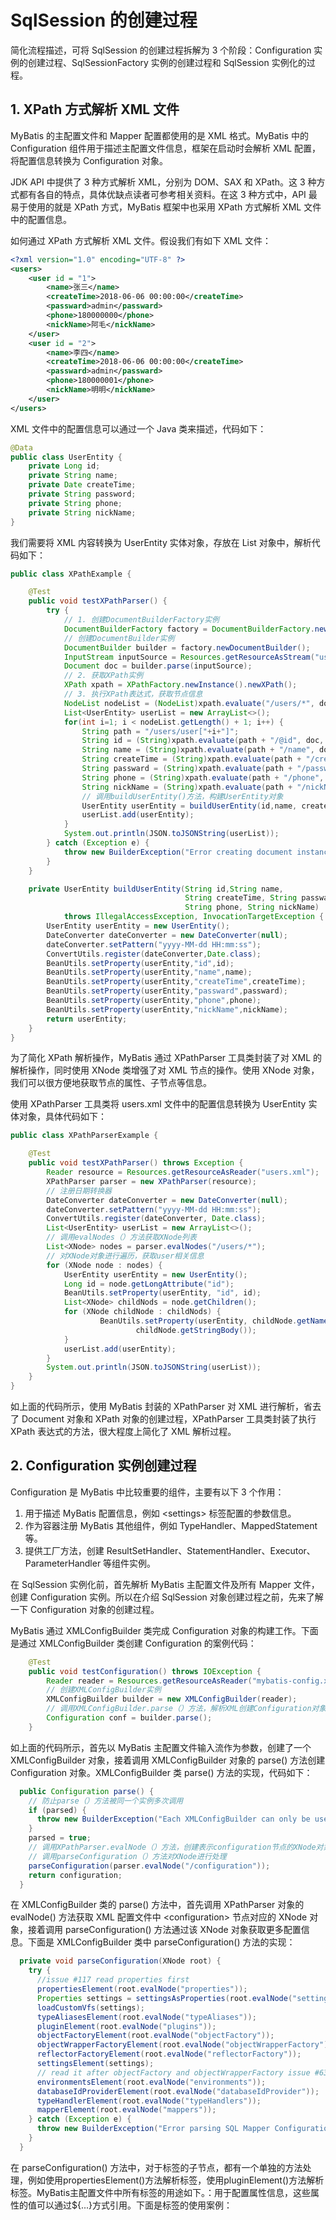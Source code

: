 # SqlSession 的创建过程

简化流程描述，可将 SqlSession 的创建过程拆解为 3 个阶段：Configuration 实例的创建过程、SqlSessionFactory 实例的创建过程和 SqlSession 实例化的过程。

## 1. XPath 方式解析 XML 文件

MyBatis 的主配置文件和 Mapper 配置都使用的是 XML 格式。MyBatis 中的 Configuration 组件用于描述主配置文件信息，框架在启动时会解析 XML 配置，将配置信息转换为 Configuration 对象。

JDK API 中提供了 3 种方式解析 XML，分别为 DOM、SAX 和 XPath。这 3 种方式都有各自的特点，具体优缺点读者可参考相关资料。在这 3 种方式中，API 最易于使用的就是 XPath 方式，MyBatis 框架中也采用 XPath 方式解析 XML 文件中的配置信息。

如何通过 XPath 方式解析 XML 文件。假设我们有如下 XML 文件：

```xml
<?xml version="1.0" encoding="UTF-8" ?>
<users>
    <user id = "1">
        <name>张三</name>
        <createTime>2018-06-06 00:00:00</createTime>
        <passward>admin</passward>
        <phone>180000000</phone>
        <nickName>阿毛</nickName>
    </user>
    <user id = "2">
        <name>李四</name>
        <createTime>2018-06-06 00:00:00</createTime>
        <passward>admin</passward>
        <phone>180000001</phone>
        <nickName>明明</nickName>
    </user>
</users>

```

XML 文件中的配置信息可以通过一个 Java 类来描述，代码如下：

```java
@Data
public class UserEntity {
    private Long id;
    private String name;
    private Date createTime;
    private String password;
    private String phone;
    private String nickName;
}
```

我们需要将 XML 内容转换为 UserEntity 实体对象，存放在 List 对象中，解析代码如下：

```java
public class XPathExample {

    @Test
    public void testXPathParser() {
        try {
            // 1. 创建DocumentBuilderFactory实例
            DocumentBuilderFactory factory = DocumentBuilderFactory.newInstance();
            // 创建DocumentBuilder实例
            DocumentBuilder builder = factory.newDocumentBuilder();
            InputStream inputSource = Resources.getResourceAsStream("users.xml");
            Document doc = builder.parse(inputSource);
            // 2. 获取XPath实例
            XPath xpath = XPathFactory.newInstance().newXPath();
            // 3. 执行XPath表达式，获取节点信息
            NodeList nodeList = (NodeList)xpath.evaluate("/users/*", doc, XPathConstants.NODESET);
            List<UserEntity> userList = new ArrayList<>();
            for(int i=1; i < nodeList.getLength() + 1; i++) {
                String path = "/users/user["+i+"]";
                String id = (String)xpath.evaluate(path + "/@id", doc, XPathConstants.STRING);
                String name = (String)xpath.evaluate(path + "/name", doc, XPathConstants.STRING);
                String createTime = (String)xpath.evaluate(path + "/createTime", doc, XPathConstants.STRING);
                String passward = (String)xpath.evaluate(path + "/passward", doc, XPathConstants.STRING);
                String phone = (String)xpath.evaluate(path + "/phone", doc, XPathConstants.STRING);
                String nickName = (String)xpath.evaluate(path + "/nickName", doc, XPathConstants.STRING);
                // 调用buildUserEntity()方法，构建UserEntity对象
                UserEntity userEntity = buildUserEntity(id,name, createTime, passward, phone, nickName);
                userList.add(userEntity);
            }
            System.out.println(JSON.toJSONString(userList));
        } catch (Exception e) {
            throw new BuilderException("Error creating document instance.  Cause: " + e, e);
        }
    }

    private UserEntity buildUserEntity(String id,String name,
                                       String createTime, String passward,
                                       String phone, String nickName)
            throws IllegalAccessException, InvocationTargetException {
        UserEntity userEntity = new UserEntity();
        DateConverter dateConverter = new DateConverter(null);
        dateConverter.setPattern("yyyy-MM-dd HH:mm:ss");
        ConvertUtils.register(dateConverter,Date.class);
        BeanUtils.setProperty(userEntity,"id",id);
        BeanUtils.setProperty(userEntity,"name",name);
        BeanUtils.setProperty(userEntity,"createTime",createTime);
        BeanUtils.setProperty(userEntity,"passward",passward);
        BeanUtils.setProperty(userEntity,"phone",phone);
        BeanUtils.setProperty(userEntity,"nickName",nickName);
        return userEntity;
    }
}
```

为了简化 XPath 解析操作，MyBatis 通过 XPathParser 工具类封装了对 XML 的解析操作，同时使用 XNode 类增强了对 XML 节点的操作。使用 XNode 对象，我们可以很方便地获取节点的属性、子节点等信息。

使用 XPathParser 工具类将 users.xml 文件中的配置信息转换为 UserEntity 实体对象，具体代码如下：

```java
public class XPathParserExample {

    @Test
    public void testXPathParser() throws Exception {
        Reader resource = Resources.getResourceAsReader("users.xml");
        XPathParser parser = new XPathParser(resource);
        // 注册日期转换器
        DateConverter dateConverter = new DateConverter(null);
        dateConverter.setPattern("yyyy-MM-dd HH:mm:ss");
        ConvertUtils.register(dateConverter, Date.class);
        List<UserEntity> userList = new ArrayList<>();
        // 调用evalNodes（）方法获取XNode列表
        List<XNode> nodes = parser.evalNodes("/users/*");
        // 对XNode对象进行遍历，获取user相关信息
        for (XNode node : nodes) {
            UserEntity userEntity = new UserEntity();
            Long id = node.getLongAttribute("id");
            BeanUtils.setProperty(userEntity, "id", id);
            List<XNode> childNods = node.getChildren();
            for (XNode childNode : childNods) {
                    BeanUtils.setProperty(userEntity, childNode.getName(),
                            childNode.getStringBody());
            }
            userList.add(userEntity);
        }
        System.out.println(JSON.toJSONString(userList));
    }
}
```

如上面的代码所示，使用 MyBatis 封装的 XPathParser 对 XML 进行解析，省去了 Document 对象和 XPath 对象的创建过程，XPathParser 工具类封装了执行 XPath 表达式的方法，很大程度上简化了 XML 解析过程。

## 2. Configuration 实例创建过程

Configuration 是 MyBatis 中比较重要的组件，主要有以下 3 个作用：

1.  用于描述 MyBatis 配置信息，例如 \<settings> 标签配置的参数信息。
2.  作为容器注册 MyBatis 其他组件，例如 TypeHandler、MappedStatement 等。
3.  提供工厂方法，创建 ResultSetHandler、StatementHandler、Executor、ParameterHandler 等组件实例。

在 SqlSession 实例化前，首先解析 MyBatis 主配置文件及所有 Mapper 文件，创建 Configuration 实例。所以在介绍 SqlSession 对象创建过程之前，先来了解一下 Configuration 对象的创建过程。

MyBatis 通过 XMLConfigBuilder 类完成 Configuration 对象的构建工作。下面是通过 XMLConfigBuilder 类创建 Configuration 的案例代码：

```java
    @Test
    public void testConfiguration() throws IOException {
        Reader reader = Resources.getResourceAsReader("mybatis-config.xml");
        // 创建XMLConfigBuilder实例
        XMLConfigBuilder builder = new XMLConfigBuilder(reader);
        // 调用XMLConfigBuilder.parse（）方法，解析XML创建Configuration对象
        Configuration conf = builder.parse();
    }
```

如上面的代码所示，首先以 MyBatis 主配置文件输入流作为参数，创建了一个 XMLConfigBuilder 对象，接着调用 XMLConfigBuilder 对象的 parse() 方法创建 Configuration 对象。XMLConfigBuilder 类 parse() 方法的实现，代码如下：

```java
  public Configuration parse() {
    // 防止parse（）方法被同一个实例多次调用
    if (parsed) {
      throw new BuilderException("Each XMLConfigBuilder can only be used once.");
    }
    parsed = true;
    // 调用XPathParser.evalNode（）方法，创建表示configuration节点的XNode对象。
    // 调用parseConfiguration（）方法对XNode进行处理
    parseConfiguration(parser.evalNode("/configuration"));
    return configuration;
  }
```

在 XMLConfigBuilder 类的 parse() 方法中，首先调用 XPathParser 对象的 evalNode() 方法获取 XML 配置文件中 \<configuration> 节点对应的 XNode 对象，接着调用 parseConfiguration() 方法通过该 XNode 对象获取更多配置信息。下面是 XMLConfigBuilder 类中 parseConfiguration() 方法的实现：

```java
  private void parseConfiguration(XNode root) {
    try {
      //issue #117 read properties first
      propertiesElement(root.evalNode("properties"));
      Properties settings = settingsAsProperties(root.evalNode("settings"));
      loadCustomVfs(settings);
      typeAliasesElement(root.evalNode("typeAliases"));
      pluginElement(root.evalNode("plugins"));
      objectFactoryElement(root.evalNode("objectFactory"));
      objectWrapperFactoryElement(root.evalNode("objectWrapperFactory"));
      reflectorFactoryElement(root.evalNode("reflectorFactory"));
      settingsElement(settings);
      // read it after objectFactory and objectWrapperFactory issue #631
      environmentsElement(root.evalNode("environments"));
      databaseIdProviderElement(root.evalNode("databaseIdProvider"));
      typeHandlerElement(root.evalNode("typeHandlers"));
      mapperElement(root.evalNode("mappers"));
    } catch (Exception e) {
      throw new BuilderException("Error parsing SQL Mapper Configuration. Cause: " + e, e);
    }
  }
```

在 parseConfiguration() 方法中，对于<configuration>标签的子节点，都有一个单独的方法处理，例如使用propertiesElement()方法解析<properties>标签，使用pluginElement()方法解析<plugin>标签。MyBatis主配置文件中所有标签的用途如下。<properties>：用于配置属性信息，这些属性的值可以通过${...}方式引用。下面是<properties>标签的使用案例：